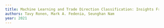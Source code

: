 ```yaml
---
title: Machine Learning and Trade Direction Classification: Insights Fromthe Corporate Bond Market
authors: Tavy Ronen, Mark A. Fedenia, Seunghan Nam
year: 2021
---
```


